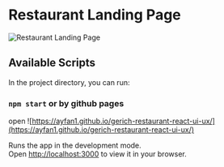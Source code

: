 # Restaurant Landing Page

![Restaurant Landing Page](https://i.ibb.co/5jxBKpw/image.png)

## Available Scripts

In the project directory, you can run:

### `npm start` or by github pages 

open ![https://ayfan1.github.io/gerich-restaurant-react-ui-ux/](https://ayfan1.github.io/gerich-restaurant-react-ui-ux/)

Runs the app in the development mode.\
Open [http://localhost:3000](http://localhost:3000) to view it in your browser.
